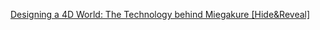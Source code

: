 [Designing a 4D World: The Technology behind Miegakure [Hide&Reveal]](https://www.youtube.com/watch?v=vZp0ETdD37E)
